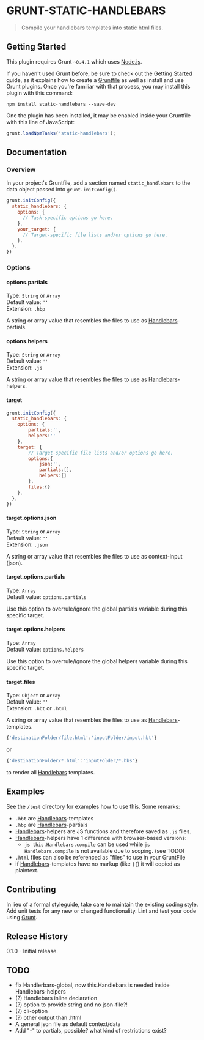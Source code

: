 # GRUNT-STATIC-HANDLEBARS

> Compile your handlebars templates into static html files.

## Getting Started
This plugin requires Grunt `~0.4.1` which uses [Node.js](http://nodejs.org/download).

If you haven't used [Grunt](http://gruntjs.com/) before, be sure to check out the [Getting Started](http://gruntjs.com/getting-started) guide, as it explains how to create a [Gruntfile](http://gruntjs.com/sample-gruntfile) as well as install and use Grunt plugins. Once you're familiar with that process, you may install this plugin with this command:

```shell
npm install static-handlebars --save-dev
```

One the plugin has been installed, it may be enabled inside your Gruntfile with this line of JavaScript:

```js
grunt.loadNpmTasks('static-handlebars');
```

## Documentation

### Overview
In your project's Gruntfile, add a section named `static_handlebars` to the data object passed into `grunt.initConfig()`.

```js
grunt.initConfig({
  static_handlebars: {
    options: {
      // Task-specific options go here.
    },
    your_target: {
      // Target-specific file lists and/or options go here.
    },
  },
})
```

### Options

#### options.partials
Type: `String` or `Array`  
Default value: `''`  
Extension: `.hbp`

A string or array value that resembles the files to use as [Handlebars](http://handlebarsjs.com)-partials.

#### options.helpers
Type: `String` or `Array`  
Default value: `''`  
Extension: `.js`

A string or array value that resembles the files to use as [Handlebars](http://handlebarsjs.com)-helpers.

#### target

```js
grunt.initConfig({
  static_handlebars: {
    options: {
    	partials:'',
    	helpers:''
    },
    target: {
        // Target-specific file lists and/or options go here.
    	options:{
    		json:'',
    		partials:[],
    		helpers:[]
    	},
    	files:{}
    },
  },
})
```

#### target.options.json

Type: `String` or `Array`  
Default value: `''`  
Extension: `.json`

A string or array value that resembles the files to use as context-input (json).

#### target.options.partials

Type: `Array`  
Default value: `options.partials`

Use this option to overrule/ignore the global partials variable during this specific target.

#### target.options.helpers

Type: `Array`  
Default value: `options.helpers`

Use this option to overrule/ignore the global helpers variable during this specific target.

#### target.files

Type: `Object` or `Array`  
Default value: `''`  
Extension: `.hbt` or `.html`

A string or array value that resembles the files to use as [Handlebars](http://handlebarsjs.com)-templates.

```js
{'destinationFolder/file.html':'inputFolder/input.hbt'}
```  
or  
```js
{'destinationFolder/*.html':'inputFolder/*.hbs'}
```  
to render all [Handlebars](http://handlebarsjs.com) templates.

## Examples

See the ```/test``` directory for examples how to use this. Some remarks:

* ```.hbt``` are [Handlebars](http://handlebarsjs.com)-templates
* ```.hbp``` are [Handlebars](http://handlebarsjs.com)-partials
* [Handlebars](http://handlebarsjs.com)-helpers are JS functions and therefore saved as ```.js``` files.
* [Handlebars](http://handlebarsjs.com)-helpers have 1 difference with browser-based versions:
	* ```js this.Handlebars.compile``` can be used while ```js Handlebars.compile``` is not available due to scoping. (see TODO)
* ```.html``` files can also be referenced as "files" to use in your GruntFile
* if [Handlebars](http://handlebarsjs.com)-templates have no markup (like ```{{```) it will copied as plaintext.

## Contributing
In lieu of a formal styleguide, take care to maintain the existing coding style. Add unit tests for any new or changed functionality. Lint and test your code using [Grunt](http://gruntjs.com/).

## Release History
0.1.0 - Initial release.

## TODO
* fix Handlerbars-global, now this.Handlebars is needed inside Handlebars-helpers
* (?) Handlebars inline declaration
* (?) option to provide string and no json-file?!
* (?) cli-option
* (?) other output than .html
* A general json file as default context/data
* Add "-" to partials, possible? what kind of restrictions exist?